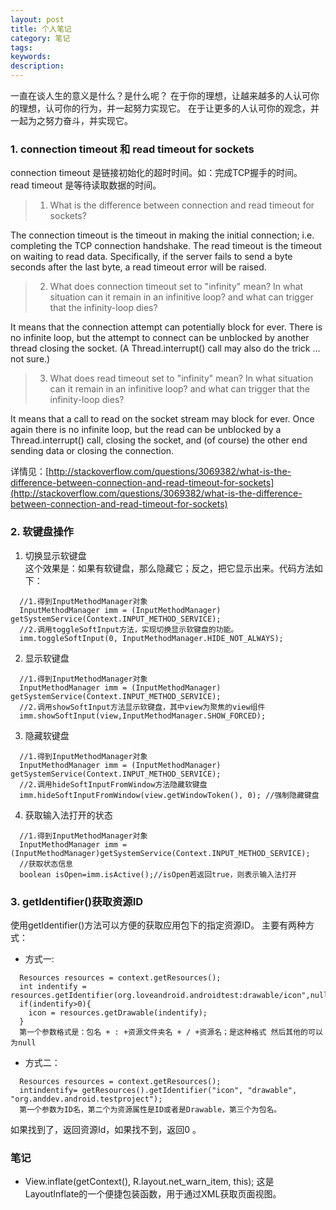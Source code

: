 ```yaml
---
layout: post
title: 个人笔记
category: 笔记
tags:
keywords:
description:
---
```

一直在谈人生的意义是什么？是什么呢？
在于你的理想，让越来越多的人认可你的理想，认可你的行为，并一起努力实现它。
在于让更多的人认可你的观念，并一起为之努力奋斗，并实现它。

### 1. connection timeout 和 read timeout for sockets
connection timeout 是链接初始化的超时时间。如：完成TCP握手的时间。  
read timeout 是等待读取数据的时间。  

> 1) What is the difference between connection and read timeout for sockets?

The connection timeout is the timeout in making the initial connection; i.e. completing the TCP connection handshake. The read timeout is the timeout on waiting to read data. Specifically, if the server fails to send a byte <timeout> seconds after the last byte, a read timeout error will be raised.

> 2) What does connection timeout set to "infinity" mean? In what situation can it remain in an infinitive loop? and what can trigger that the infinity-loop dies?

It means that the connection attempt can potentially block for ever. There is no infinite loop, but the attempt to connect can be unblocked by another thread closing the socket. (A Thread.interrupt() call may also do the trick ... not sure.)

> 3) What does read timeout set to "infinity" mean? In what situation can it remain in an infinitive loop? and what can trigger that the infinity-loop dies?

It means that a call to read on the socket stream may block for ever. Once again there is no infinite loop, but the read can be unblocked by a Thread.interrupt() call, closing the socket, and (of course) the other end sending data or closing the connection.

详情见：[http://stackoverflow.com/questions/3069382/what-is-the-difference-between-connection-and-read-timeout-for-sockets](http://stackoverflow.com/questions/3069382/what-is-the-difference-between-connection-and-read-timeout-for-sockets)

### 2. 软键盘操作
1. 切换显示软键盘  
这个效果是：如果有软键盘，那么隐藏它；反之，把它显示出来。代码方法如下：  
```
  //1.得到InputMethodManager对象
  InputMethodManager imm = (InputMethodManager) getSystemService(Context.INPUT_METHOD_SERVICE);
  //2.调用toggleSoftInput方法，实现切换显示软键盘的功能。
  imm.toggleSoftInput(0, InputMethodManager.HIDE_NOT_ALWAYS);
```
2. 显示软键盘
```
  //1.得到InputMethodManager对象
  InputMethodManager imm = (InputMethodManager) getSystemService(Context.INPUT_METHOD_SERVICE);
  //2.调用showSoftInput方法显示软键盘，其中view为聚焦的view组件
  imm.showSoftInput(view,InputMethodManager.SHOW_FORCED);
```
3. 隐藏软键盘
```
  //1.得到InputMethodManager对象
  InputMethodManager imm = (InputMethodManager) getSystemService(Context.INPUT_METHOD_SERVICE);
  //2.调用hideSoftInputFromWindow方法隐藏软键盘
  imm.hideSoftInputFromWindow(view.getWindowToken(), 0); //强制隐藏键盘
```
4. 获取输入法打开的状态
```
  //1.得到InputMethodManager对象
  InputMethodManager imm = (InputMethodManager)getSystemService(Context.INPUT_METHOD_SERVICE);
  //获取状态信息
  boolean isOpen=imm.isActive();//isOpen若返回true，则表示输入法打开
```

### 3. getIdentifier()获取资源ID
使用getIdentifier()方法可以方便的获取应用包下的指定资源ID。
主要有两种方式：
- 方式一:
```
  Resources resources = context.getResources();
  int indentify = resources.getIdentifier(org.loveandroid.androidtest:drawable/icon",null,null);
  if(indentify>0){
    icon = resources.getDrawable(indentify);
  }
  第一个参数格式是：包名 + : +资源文件夹名 + / +资源名；是这种格式 然后其他的可以为null
```
- 方式二：
```
  Resources resources = context.getResources();
  intindentify= getResources().getIdentifier("icon", "drawable", "org.anddev.android.testproject");
  第一个参数为ID名，第二个为资源属性是ID或者是Drawable，第三个为包名。
```
如果找到了，返回资源Id，如果找不到，返回0 。

### 笔记
- View.inflate(getContext(), R.layout.net_warn_item, this); 这是LayoutInflate的一个便捷包装函数，用于通过XML获取页面视图。
